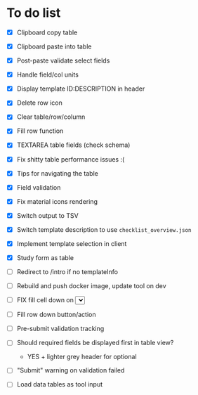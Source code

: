 # To do list

- [x] Clipboard copy table
- [x] Clipboard paste into table
- [x] Post-paste validate select fields
- [x] Handle field/col units
- [x] Display template ID:DESCRIPTION in header
- [x] Delete row icon
- [x] Clear table/row/column
- [x] Fill row function
- [x] TEXTAREA table fields (check schema)

- [x] Fix shitty table performance issues :(

- [x] Tips for navigating the table
- [x] Field validation

- [x] Fix material icons rendering
- [x] Switch output to TSV
- [x] Switch template description to use `checklist_overview.json`
- [x] Implement template selection in client
- [x] Study form as table
- [ ] Redirect to /intro if no templateInfo

- [ ] Rebuild and push docker image, update tool on dev

- [ ] FIX fill cell down on <select>
- [ ] Fill row down button/action
- [ ] Pre-submit validation tracking
- [ ] Should required fields be displayed first in table view?
    - YES + lighter grey header for optional
- [ ] "Submit" warning on validation failed
- [ ] Load data tables as tool input
